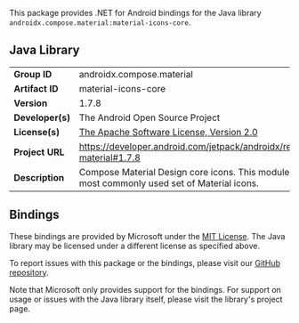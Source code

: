 This package provides .NET for Android bindings for the Java library `androidx.compose.material:material-icons-core`.

## Java Library

| | |
|-|-|
| **Group ID** | androidx.compose.material |
| **Artifact ID** | material-icons-core |
| **Version** | 1.7.8 |
| **Developer(s)** | The Android Open Source Project |
| **License(s)** | [The Apache Software License, Version 2.0](http://www.apache.org/licenses/LICENSE-2.0.txt) |
| **Project URL** | https://developer.android.com/jetpack/androidx/releases/compose-material#1.7.8 |
| **Description** | Compose Material Design core icons. This module contains the most commonly used set of Material icons. |

## Bindings

These bindings are provided by Microsoft under the [MIT License](https://opensource.org/licenses/MIT). The Java
library may be licensed under a different license as specified above.

To report issues with this package or the bindings, please visit our [GitHub repository](https://aka.ms/android-libraries).

Note that Microsoft only provides support for the bindings. For support on
usage or issues with the Java library itself, please visit the library's project page.
